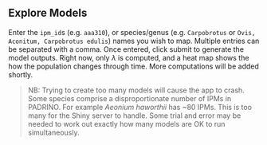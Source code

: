 
## Explore Models

Enter the `ipm_id`s (e.g. `aaa310`), or species/genus
(e.g. `Carpobrotus` or `Ovis, Aconitum, Carpobrotus edulis`) names you
wish to map. Multiple entries can be separated with a comma. Once
entered, click submit to generate the model outputs. Right now, only *λ*
is computed, and a heat map shows the how the population changes through
time. More computations will be added shortly.

> NB: Trying to create too many models will cause the app to crash. Some
> species comprise a disproportionate number of IPMs in PADRINO. For
> example *Aeonium haworthii* has \~80 IPMs. This is too many for the
> Shiny server to handle. Some trial and error may be needed to work out
> exactly how many models are OK to run simultaneously.
